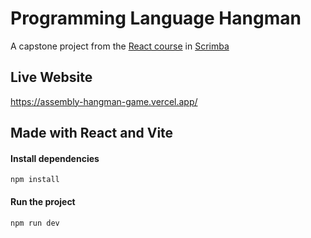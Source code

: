# Programming Language Hangman

A capstone project from the <a href="https://v2.scrimba.com/learn-react-c0e">React course</a> in <a href="https://scrimba.com">Scrimba</a>


## Live Website
https://assembly-hangman-game.vercel.app/


## Made with React and Vite

#### Install dependencies
`npm install`

#### Run the project
`npm run dev`

